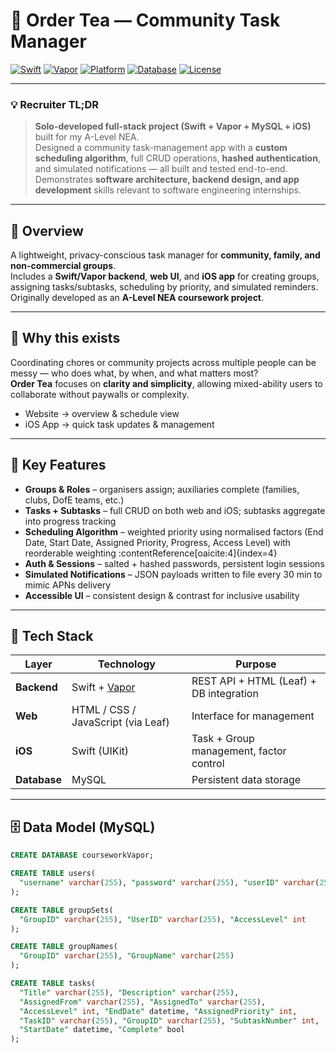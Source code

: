 # 🧭 Order Tea — Community Task Manager

[![Swift](https://img.shields.io/badge/Swift-5.0-orange.svg)](https://swift.org)
[![Vapor](https://img.shields.io/badge/Framework-Vapor-blue.svg)](https://vapor.codes)
[![Platform](https://img.shields.io/badge/Platform-iOS%20%7C%20Web-lightgrey.svg)]()
[![Database](https://img.shields.io/badge/Database-MySQL-4479A1.svg)](https://www.mysql.com/)
[![License](https://img.shields.io/badge/License-Educational-green.svg)]()

---

### 💡 Recruiter TL;DR  
> **Solo-developed full-stack project (Swift + Vapor + MySQL + iOS)** built for my A-Level NEA.  
> Designed a community task-management app with a **custom scheduling algorithm**, full CRUD operations, **hashed authentication**, and simulated notifications — all built and tested end-to-end.  
> Demonstrates **software architecture, backend design, and app development** skills relevant to software engineering internships.

---

## 📘 Overview
A lightweight, privacy-conscious task manager for **community, family, and non-commercial groups**.  
Includes a **Swift/Vapor backend**, **web UI**, and **iOS app** for creating groups, assigning tasks/subtasks, scheduling by priority, and simulated reminders.  
Originally developed as an **A-Level NEA coursework project**.

---

## 🎯 Why this exists
Coordinating chores or community projects across multiple people can be messy — who does what, by when, and what matters most?  
**Order Tea** focuses on **clarity and simplicity**, allowing mixed-ability users to collaborate without paywalls or complexity.  
- Website → overview & schedule view  
- iOS App → quick task updates & management 

---

## 🔑 Key Features
- **Groups & Roles** – organisers assign; auxiliaries complete (families, clubs, DofE teams, etc.)  
- **Tasks + Subtasks** – full CRUD on both web and iOS; subtasks aggregate into progress tracking 
- **Scheduling Algorithm** – weighted priority using normalised factors (End Date, Start Date, Assigned Priority, Progress, Access Level) with reorderable weighting :contentReference[oaicite:4]{index=4}  
- **Auth & Sessions** – salted + hashed passwords, persistent login sessions 
- **Simulated Notifications** – JSON payloads written to file every 30 min to mimic APNs delivery 
- **Accessible UI** – consistent design & contrast for inclusive usability

---

## 🧰 Tech Stack
| Layer | Technology | Purpose |
|-------|-------------|----------|
| **Backend** | Swift + [Vapor](https://vapor.codes) | REST API + HTML (Leaf) + DB integration 
| **Web** | HTML / CSS / JavaScript (via Leaf) | Interface for management 
| **iOS** | Swift (UIKit) | Task + Group management, factor control
| **Database** | MySQL | Persistent data storage 

---

## 🗄️ Data Model (MySQL)

```sql
CREATE DATABASE courseworkVapor;

CREATE TABLE users(
  "username" varchar(255), "password" varchar(255), "userID" varchar(255)
);

CREATE TABLE groupSets(
  "GroupID" varchar(255), "UserID" varchar(255), "AccessLevel" int
);

CREATE TABLE groupNames(
  "GroupID" varchar(255), "GroupName" varchar(255)
);

CREATE TABLE tasks(
  "Title" varchar(255), "Description" varchar(255),
  "AssignedFrom" varchar(255), "AssignedTo" varchar(255),
  "AccessLevel" int, "EndDate" datetime, "AssignedPriority" int,
  "TaskID" varchar(255), "GroupID" varchar(255), "SubtaskNumber" int,
  "StartDate" datetime, "Complete" bool
);

